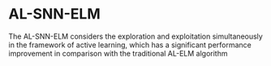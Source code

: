 # AL-SNN-ELM
The AL-SNN-ELM considers the exploration and exploitation simultaneously in the framework of active learning, which has a significant performance improvement in comparison with the traditional AL-ELM algorithm
